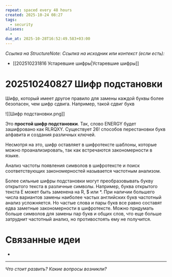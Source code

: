 ```yaml
---
repeat: spaced every 48 hours
created: 2025-10-24 08:27
tags:
  - security
aliases:
  -
due_at: 2025-10-28T16:52:49.583+03:00
---
```

*Ссылка на StructureNote:*
*Ссылка на исходник или контекст (если есть):*
- [[202510231816 Устаревшие шифры|Устаревшие шифры]]

# 202510240827 Шифр подстановки

Шифр, который имеет другое правило для замены каждой буквы более безопасен, чем шифр сдвига. Например, такой сдвиг букв

![[Шифр подстановки.png]]

Это **простой шифр подстановки**. Так, слово ENERGY будет зашифровано как RLRQXY. Существует $26!$ способов перестановки букв алфавита и создания различных ключей.

Несмотря на это, шифр оставляет в шифротексте шаблоны, которые можно проанализировать, так как встречаются закономерности в языке.

Анализ частоты появления символов в шифротексте и поиск соответствующих закономерностей называется частотным анализом.

Более сильные шифры подстановки могут преобразовывать букву открытого текста в различные символы. Например, буква открытого текста E может быть заменена на R, $ или *. При наличии большего числа вариантов замены наиболее частых английских букв частотный анализ усложняется. Но частые слова и пары букв все равно составят едва заметные закономерности в шифротексте. Можно придумать больше символов для замены пар букв и общих слов, что еще больше затруднит частотный анализ, но противостоять ему не получится.

# Связанные идеи

- 

---

*Что стоит развить? Какие вопросы возникли?*

